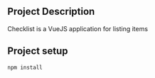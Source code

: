 
## Project Description
Checklist is a VueJS application for listing items

## Project setup
```
npm install
```
